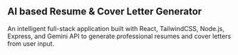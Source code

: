 ## **AI based Resume & Cover Letter Generator**
An intelligent full-stack application built with React, TailwindCSS, Node.js, Express, and Gemini API to generate professional resumes and cover letters from user input.
